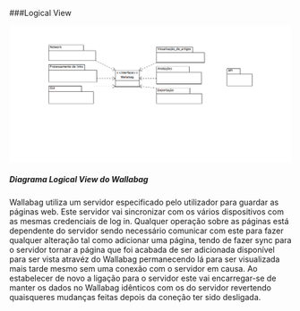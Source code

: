 ###Logical View

![Process View diagram](https://github.com/Joao-up201000385/android-app/blob/master/ESOF-docs/Diagramas/LogicalViewEsperaDeConfirmacao.png)
##### Diagrama Logical View  do Wallabag

Wallabag utiliza um servidor especificado pelo utilizador para guardar as páginas web. Este servidor vai sincronizar com os vários dispositivos com as mesmas credenciais de log in. Qualquer operação sobre as páginas está dependente do servidor sendo necessário comunicar com este para fazer qualquer alteração tal como adicionar uma página, tendo de fazer sync para o servidor tornar a página que foi acabada de ser adicionada disponível para ser vista atravéz do Wallabag permanecendo lá para ser visualizada mais tarde mesmo sem uma conexão com o servidor em causa. Ao estabelecer de novo a ligação para o servidor este vai encarregar-se de manter os dados no Wallabag idênticos com os do servidor revertendo quaisqueres mudanças feitas depois da coneção ter sido desligada.
